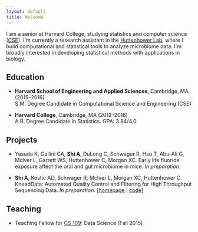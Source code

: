 ```yaml
---
layout: default
title: Welcome
---
```


I am a senior at Harvard College, studying statistics and computer science
([CSE](http://www.seas.harvard.edu/programs/graduate/computational-science-and-engineering/master-of-science-in-cse)).
I'm currently a research assistant in the [Huttenhower
Lab](http://huttenhower.sph.harvard.edu/), where I build computational and
statistical tools to analyze microbiome data. I'm broadly interested in
developing statistical methods with applications in biology.

## Education

+ **Harvard School of Engineering and Applied Sciences**, Cambridge, MA
(2015&ndash;2016) <br>
S.M. Degree Candidate in Computational Science and Engineering (CSE)

+ **Harvard College**, Cambridge, MA (2012&ndash;2016) <br>
A.B. Degree Candidate in Statistics. GPA: 3.84/4.0

## Projects

+ Yasuda K, Gallini CA, **Shi A**, DuLong C, Schwager R, Hsu T, Abu-Ali G, Mclver
L, Garrett WS, Huttenhower C, Morgan XC. 
Early life fluoride exposure affect the oral and gut microbiome in mice. 
*In preparation*.

+ **Shi A**, Kostic AD, Schwager R, McIver L, Morgan XC, Huttenhower C.
KneadData: Automated Quality Control and Filtering for High Throughput
Sequencing Data. *In preparation*. 
[[homepage](http://huttenhower.org/kneaddata) |
[code](https://bitbucket.org/biobakery/kneaddata)]

## Teaching

+ Teaching Fellow for [CS 109](http://cs109.org): Data Science (Fall 2015)
